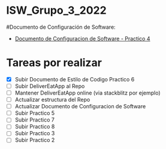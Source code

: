 # ISW_Grupo_3_2022

#Documento de Configuración de Software: 
- [Documento de Configuracion de Software - Practico 4](https://github.com/FacuPazF/ISW_Grupo_3_2022/blob/main/Trabajos_practicos/Practico_4-Herramientas_de_SCM/ISW_4K4_2022_Grupo_3_Practico_4_GestionDeItemsDeConfiguracion.pdf)

# Tareas por realizar 
- [x] Subir Documento de Estilo de Codigo Practico 6
- [ ] Subir DeliverEatApp al Repo
- [ ] Mantener DeliverEatApp online (via stackblitz por ejemplo)
- [ ] Actualizar estructura del Repo
- [ ] Actualizar Documento de Configuracion de Software
- [ ] Subir Practico 5
- [ ] Subir Practico 7
- [ ] Subir Practico 8
- [ ] Subir Practico 3
- [ ] Subir Practico 2
